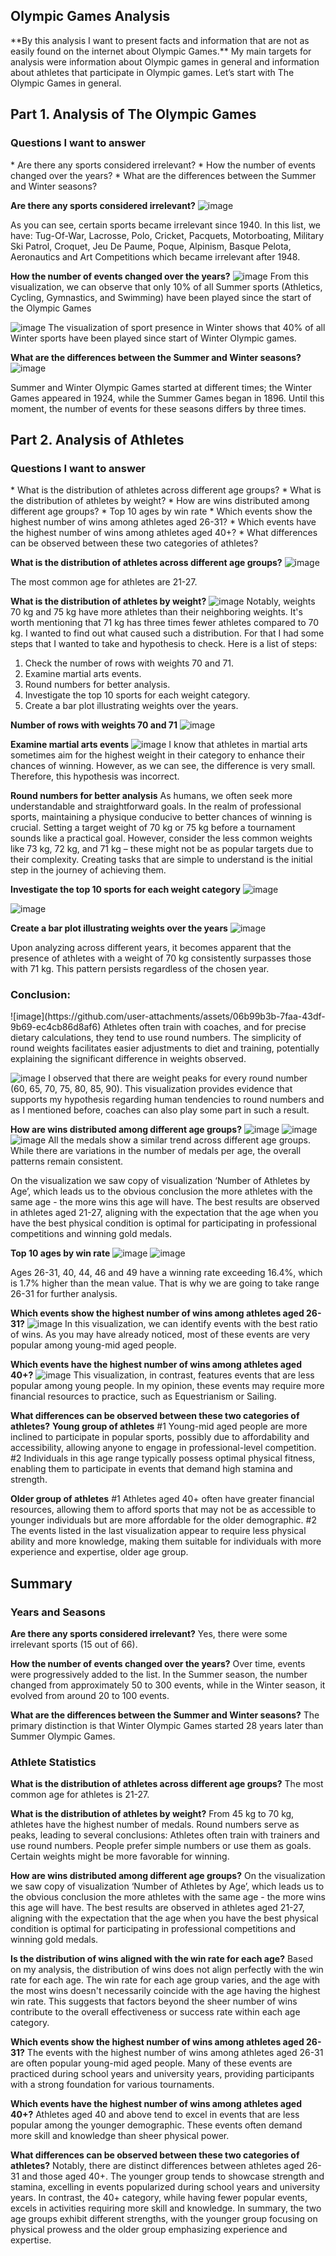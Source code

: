 <h2>Olympic Games Analysis</h2>
**By this analysis I want to present facts and information that are not as easily found on the internet about Olympic Games.**
My main targets for analysis were information about Olympic games in general and information about athletes that participate in Olympic games. Let’s start with The Olympic Games in general.

<h2>Part 1. Analysis of The Olympic Games</h2>
<h3>Questions I want to answer</h3>
* Are there any sports considered irrelevant?
* How the number of events changed over the years?
* What are the differences between the Summer and Winter seasons?

**Are there any sports considered irrelevant?**
![image](https://github.com/user-attachments/assets/06a4426c-9737-4c26-a96c-761b4c8b6262)

As you can see, certain sports became irrelevant since 1940. In this list, we have: Tug-Of-War, Lacrosse, Polo, Cricket, Pacquets, Motorboating, Military Ski Patrol, Croquet, Jeu De Paume, Poque, Alpinism, Basque Pelota, Aeronautics and Art Competitions which became irrelevant after 1948.

**How the number of events changed over the years?**
![image](https://github.com/user-attachments/assets/8760df0e-3152-4c18-b82f-5901c630954e)
From this visualization, we can observe that only 10% of all Summer sports (Athletics, Cycling, Gymnastics, and Swimming) have been played since the start of the Olympic Games

![image](https://github.com/user-attachments/assets/d8aa4dec-01ee-4328-83cf-910f79f33e8b)
The visualization of sport presence in Winter shows that 40% of all Winter sports have been played since start of Winter Olympic games.

**What are the differences between the Summer and Winter seasons?**
![image](https://github.com/user-attachments/assets/3077d252-5f25-4006-9514-c63615c09f70)

Summer and Winter Olympic Games started at different times; the Winter Games appeared in 1924, while the Summer Games began in 1896. Until this moment, the number of events for these seasons differs by three times.

<h2>Part 2. Analysis of Athletes</h2>
<h3>Questions I want to answer</h3>
* What is the distribution of athletes across different age groups?
* What is the distribution of athletes by weight?
* How are wins distributed among different age groups?
* Top 10 ages by win rate
* Which events show the highest number of wins among athletes aged 26-31?
* Which events have the highest number of wins among athletes aged 40+?
* What differences can be observed between these two categories of athletes?

**What is the distribution of athletes across different age groups?**
![image](https://github.com/user-attachments/assets/d5381eb4-69ae-4787-abe4-52cfbdc1cf83)

The most common age for athletes are 21-27.

**What is the distribution of athletes by weight?**
![image](https://github.com/user-attachments/assets/cb2688f1-e185-473f-8229-526e82919133)
Notably, weights 70 kg and 75 kg have more athletes than their neighboring weights. It's worth mentioning that 71 kg has three times fewer athletes compared to 70 kg. I wanted to find out what caused such a distribution. For that I had some steps that I wanted to take and hypothesis to check.
Here is a list of steps:
<ol>
  <li>Check the number of rows with weights 70 and 71.</li>
  <li>Examine martial arts events.</li>
  <li>Round numbers for better analysis.</li>
  <li>Investigate the top 10 sports for each weight category.</li>
  <li>Create a bar plot illustrating weights over the years.</li>
</ol>

**Number of rows with weights 70 and 71**
![image](https://github.com/user-attachments/assets/200e0b5d-0a3b-4666-bdb4-04f0de88d43b)

**Examine martial arts events**
![image](https://github.com/user-attachments/assets/a3c4eb02-cdc6-4c32-9c06-affebc19b6ce)
I know that athletes in martial arts sometimes aim for the highest weight in their category to enhance their chances of winning.
However, as we can see, the difference is very small. Therefore, this hypothesis was incorrect.

**Round numbers for better analysis**
As humans, we often seek more understandable and straightforward goals. In the realm of professional sports, maintaining a physique conducive to better chances of winning is crucial. Setting a target weight of 70 kg or 75 kg before a tournament sounds like a practical goal.
However, consider the less common weights like 73 kg, 72 kg, and 71 kg – these might not be as popular targets due to their complexity. Creating tasks that are simple to understand is the initial step in the journey of achieving them.

**Investigate the top 10 sports for each weight category**
![image](https://github.com/user-attachments/assets/587da156-0c9f-475f-852f-0d506d95dd5f)

![image](https://github.com/user-attachments/assets/f2fc0dff-0008-4de2-b809-6c9c92cb20c1)

**Create a bar plot illustrating weights over the years**
![image](https://github.com/user-attachments/assets/74e75214-e0f1-4711-9b07-a8ed26bc002f)

Upon analyzing across different years, it becomes apparent that the presence of athletes with a weight of 70 kg consistently surpasses those with 71 kg. This pattern persists regardless of the chosen year.

<h3>Conclusion:</h3>
![image](https://github.com/user-attachments/assets/06b99b3b-7faa-43df-9b69-ec4cb86d8af6)
Athletes often train with coaches, and for precise dietary calculations, they tend to use round numbers. The simplicity of round weights facilitates easier adjustments to diet and training, potentially explaining the significant difference in weights observed.

![image](https://github.com/user-attachments/assets/4e543508-269c-4085-841b-0df122610839)
I observed that there are weight peaks for every round number (60, 65, 70, 75, 80, 85, 90). This visualization provides evidence that supports my hypothesis regarding human tendencies to round numbers and as I mentioned before, coaches can also play some part in such a result.


**How are wins distributed among different age groups?**
![image](https://github.com/user-attachments/assets/25bd64b0-1e7b-4fb6-a091-3109be950416)
![image](https://github.com/user-attachments/assets/adaf497a-5f68-4c71-8a2a-926656d36b47)
![image](https://github.com/user-attachments/assets/0be5368b-7df7-4966-9595-1ce17a664fac)
All the medals show a similar trend across different age groups. While there are variations in the number of medals per age, the overall patterns remain consistent.

On the visualization we saw copy of visualization ‘Number of Athletes by Age’, which leads us to the obvious conclusion the more athletes with the same age - the more wins this age will have.
The best results are observed in athletes aged 21-27, aligning with the expectation that the age when you have the best physical condition is optimal for participating in professional competitions and winning gold medals.


**Top 10 ages by win rate**
![image](https://github.com/user-attachments/assets/1b417ea1-483f-47ba-9685-eeb9f05af479)
![image](https://github.com/user-attachments/assets/22969e9c-cf72-4553-aacd-47abebaf4b76)

Ages 26-31, 40, 44, 46 and 49 have a winning rate exceeding 16.4%, which is 1.7% higher than the mean value. That is why we are going to take range 26-31 for further analysis.

**Which events show the highest number of wins among athletes aged 26-31?**
![image](https://github.com/user-attachments/assets/58775691-0ea3-4ad3-8760-0f61a16d479e)
In this visualization, we can identify events with the best ratio of wins. As you may have already noticed, most of these events are very popular among young-mid aged people.

**Which events have the highest number of wins among athletes aged 40+?**
![image](https://github.com/user-attachments/assets/9f7140a0-e102-433e-9817-25647ea53156)
This visualization, in contrast, features events that are less popular among young people. In my opinion, these events may require more financial resources to practice, such as Equestrianism or Sailing.

**What differences can be observed between these two categories of athletes?**
**Young group of athletes**
#1 
Young-mid aged people are more inclined to participate in popular sports, possibly due to affordability and accessibility, allowing anyone to engage in professional-level competition.
#2
Individuals in this age range typically possess optimal physical fitness, enabling them to participate in events that demand high stamina and strength.

**Older group of athletes**
#1
Athletes aged 40+ often have greater financial resources, allowing them to afford sports that may not be as accessible to younger individuals but are more affordable for the older demographic.
#2
The events listed in the last visualization appear to require less physical ability and more knowledge, making them suitable for individuals with more experience and expertise, older age group.

<h2>Summary</h2>
<h3>Years and Seasons</h3>

**Are there any sports considered irrelevant?**
Yes, there were some irrelevant sports (15 out of 66).

**How the number of events changed over the years?**
Over time, events were progressively added to the list. In the Summer season, the number changed from approximately 50 to 300 events, while in the Winter season, it evolved from around 20 to 100 events.

**What are the differences between the Summer and Winter seasons?**
The primary distinction is that Winter Olympic Games started 28 years later than Summer Olympic Games.

<h3>Athlete Statistics</h3>

**What is the distribution of athletes across different age groups?**
The most common age for athletes is 21-27.

**What is the distribution of athletes by weight?**
From 45 kg to 70 kg, athletes have the highest number of medals. Round numbers serve as peaks, leading to several conclusions:
Athletes often train with trainers and use round numbers.
People prefer simple numbers or use them as goals.
Certain weights might be more favorable for winning.

**How are wins distributed among different age groups?**
On the visualization we saw copy of visualization ‘Number of Athletes by Age’, which leads us to the obvious conclusion the more athletes with the same age - the more wins this age will have.
The best results are observed in athletes aged 21-27, aligning with the expectation that the age when you have the best physical condition is optimal for participating in professional competitions and winning gold medals.


**Is the distribution of wins aligned with the win rate for each age?**
Based on my analysis, the distribution of wins does not align perfectly with the win rate for each age. The win rate for each age group varies, and the age with the most wins doesn't necessarily coincide with the age having the highest win rate. This suggests that factors beyond the sheer number of wins contribute to the overall effectiveness or success rate within each age category.

**Which events show the highest number of wins among athletes aged 26-31?**
The events with the highest number of wins among athletes aged 26-31 are often popular young-mid aged people. Many of these events are practiced during school years and university years, providing participants with a strong foundation for various tournaments.

**Which events have the highest number of wins among athletes aged 40+?**
Athletes aged 40 and above tend to excel in events that are less popular among the younger demographic. These events often demand more skill and knowledge than sheer physical power.

**What differences can be observed between these two categories of athletes?**
Notably, there are distinct differences between athletes aged 26-31 and those aged 40+. The younger group tends to showcase strength and stamina, excelling in events popularized during school years and university years. In contrast, the 40+ category, while having fewer popular events, excels in activities requiring more skill and knowledge. In summary, the two age groups exhibit different strengths, with the younger group focusing on physical prowess and the older group emphasizing experience and expertise.
